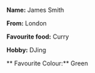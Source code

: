 **Name:** James Smith

**From:** London

**Favourite food:** Curry

**Hobby:** DJing

** Favourite Colour:** Green
